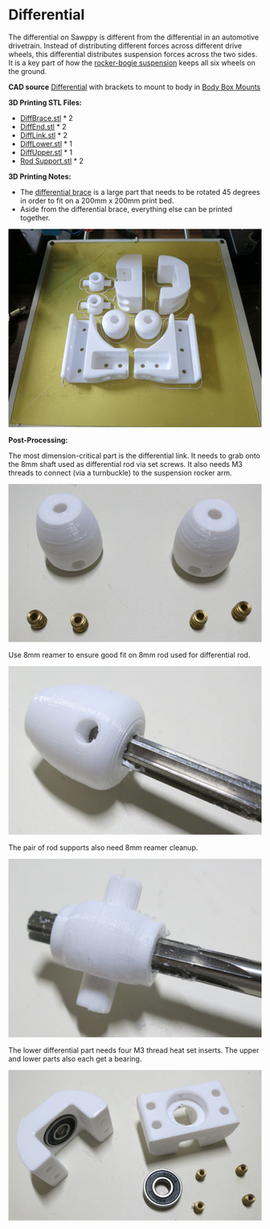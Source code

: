# Differential

The differential on Sawppy is different from the differential in an automotive drivetrain. Instead of
distributing different forces across different drive wheels, this differential distributes suspension
forces across the two sides. It is a key part of how the [rocker-bogie suspension](https://en.wikipedia.org/wiki/Rocker-bogie)
keeps all six wheels on the ground.

**CAD source** [Differential](https://cad.onshape.com/documents/43678ef564a43281c83e1aef/w/392bbf8745395bc24367a35c/e/ded3b96eec03ac1553f6b0a8)
with brackets to mount to body in [Body Box Mounts](https://cad.onshape.com/documents/43678ef564a43281c83e1aef/w/392bbf8745395bc24367a35c/e/4b42dffa042b70b94b3d0d85)

**3D Printing STL Files:**
* [DiffBrace.stl](../STL/DiffBrace.stl) * 2
* [DiffEnd.stl](../STL/DiffEnd.stl) * 2
* [DiffLink.stl](../STL/DiffLink.stl) * 2
* [DiffLower.stl](../STL/DiffLower.stl) * 1
* [DiffUpper.stl](../STL/DiffUpper.stl) * 1
* [Rod Support.stl](../STL/Rod%20Support.stl) * 2

**3D Printing Notes:**
* The [differential brace](../STL/DiffBrace.stl) is a large part that needs to be rotated 45 degrees
in order to fit on a 200mm x 200mm print bed.
* Aside from the differential brace, everything else can be printed together.

![Differential Parts](images/Differential-PrintBed.jpg)

**Post-Processing:**

The most dimension-critical part is the differential link. It needs to grab onto the 8mm shaft used as differential
rod via set screws. It also needs M3 threads to connect (via a turnbuckle) to the suspension rocker arm.

![Differential link parts](images/Differential-LinkParts.jpg)

Use 8mm reamer to ensure good fit on 8mm rod used for differential rod.

![Differential link 8mm cleanup](images/Differential-LinkReamer.jpg)

The pair of rod supports also need 8mm reamer cleanup.

![Differential rod support 8mm cleanup](images/Differential-RodSupportReamer.jpg)

The lower differential part needs four M3 thread heat set inserts. The upper and lower parts also each get a bearing.

![Differential upper and lower with bearings and M3 inserts](images/Differential-UpperLowerParts.jpg)
